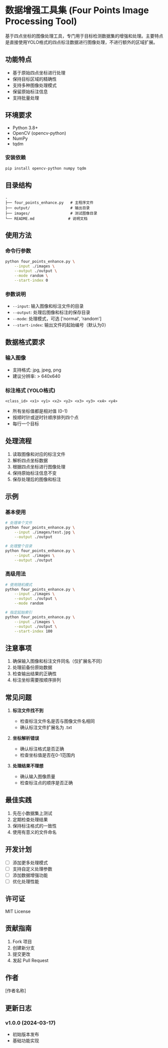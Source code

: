 # 数据增强工具集 (Four Points Image Processing Tool)

基于四点坐标的图像处理工具，专门用于目标检测数据集的增强和处理。主要特点是直接使用YOLO格式的四点标注数据进行图像处理，不进行额外的区域扩展。

## 功能特点

- 基于原始四点坐标进行处理
- 保持目标区域的精确性
- 支持多种图像处理模式
- 保留原始标注信息
- 支持批量处理

## 环境要求

- Python 3.8+
- OpenCV (opencv-python)
- NumPy
- tqdm

### 安装依赖

```bash
pip install opencv-python numpy tqdm
```

## 目录结构

```
.
├── four_points_enhance.py   # 主程序文件
├── output/                  # 输出目录
├── images/                  # 测试图像目录
└── README.md               # 说明文档
```

## 使用方法

### 命令行参数

```bash
python four_points_enhance.py \
    --input ./images \
    --output ./output \
    --mode random \
    --start-index 0
```

### 参数说明

- `--input`: 输入图像和标注文件的目录
- `--output`: 处理后图像和标注的保存目录
- `--mode`: 处理模式，可选 ['normal', 'random']
- `--start-index`: 输出文件的起始编号（默认为0）

## 数据格式要求

### 输入图像

- 支持格式: jpg, jpeg, png
- 建议分辨率: > 640x640

### 标注格式 (YOLO格式)

```
<class_id> <x1> <y1> <x2> <y2> <x3> <y3> <x4> <y4>
```

- 所有坐标值都是相对值 (0-1)
- 按顺时针或逆时针顺序排列四个点
- 每行一个目标

## 处理流程

1. 读取图像和对应的标注文件
2. 解析四点坐标数据
3. 根据四点坐标进行图像处理
4. 保持原始标注信息不变
5. 保存处理后的图像和标注

## 示例

### 基本使用

```bash
# 处理单个文件
python four_points_enhance.py \
    --input ./images/test.jpg \
    --output ./output

# 处理整个目录
python four_points_enhance.py \
    --input ./images \
    --output ./output
```

### 高级用法

```bash
# 使用随机模式
python four_points_enhance.py \
    --input ./images \
    --output ./output \
    --mode random

# 指定起始索引
python four_points_enhance.py \
    --input ./images \
    --output ./output \
    --start-index 100
```

## 注意事项

1. 确保输入图像和标注文件同名（仅扩展名不同）
2. 处理前备份原始数据
3. 检查输出结果的正确性
4. 标注坐标需要按顺序排列

## 常见问题

1. **标注文件找不到**
   - 检查标注文件名是否与图像文件名相同
   - 确认标注文件扩展名为 .txt

2. **坐标解析错误**
   - 确认标注格式是否正确
   - 检查坐标值是否在0-1范围内

3. **处理结果不理想**
   - 确认输入图像质量
   - 检查标注点的顺序是否正确

## 最佳实践

1. 先在小数据集上测试
2. 定期检查处理结果
3. 保持标注格式的一致性
4. 使用有意义的文件命名

## 开发计划

- [ ] 添加更多处理模式
- [ ] 支持自定义处理参数
- [ ] 添加数据增强功能
- [ ] 优化处理性能

## 许可证

MIT License

## 贡献指南

1. Fork 项目
2. 创建新分支
3. 提交更改
4. 发起 Pull Request

## 作者

[作者名称]

## 更新日志

### v1.0.0 (2024-03-17)
- 初始版本发布
- 基础功能实现